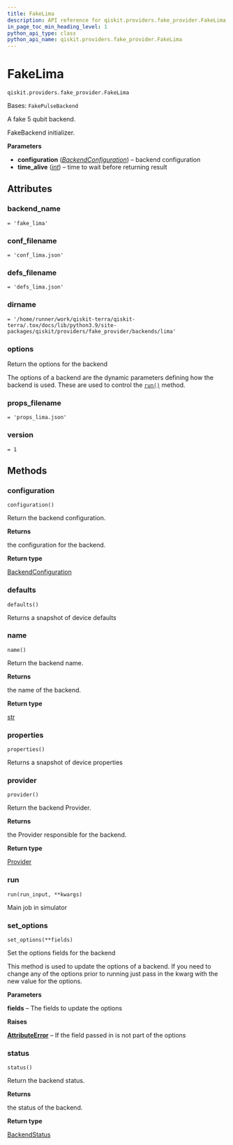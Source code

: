 ```yaml
---
title: FakeLima
description: API reference for qiskit.providers.fake_provider.FakeLima
in_page_toc_min_heading_level: 1
python_api_type: class
python_api_name: qiskit.providers.fake_provider.FakeLima
---
```


# FakeLima

<span id="qiskit.providers.fake_provider.FakeLima" />

`qiskit.providers.fake_provider.FakeLima`

Bases: `FakePulseBackend`

A fake 5 qubit backend.

FakeBackend initializer.

**Parameters**

*   **configuration** ([*BackendConfiguration*](qiskit.providers.models.BackendConfiguration "qiskit.providers.models.BackendConfiguration")) – backend configuration
*   **time\_alive** ([*int*](https://docs.python.org/3/library/functions.html#int "(in Python v3.11)")) – time to wait before returning result

## Attributes

<span id="qiskit.providers.fake_provider.FakeLima.backend_name" />

### backend\_name

`= 'fake_lima'`

<span id="qiskit.providers.fake_provider.FakeLima.conf_filename" />

### conf\_filename

`= 'conf_lima.json'`

<span id="qiskit.providers.fake_provider.FakeLima.defs_filename" />

### defs\_filename

`= 'defs_lima.json'`

<span id="qiskit.providers.fake_provider.FakeLima.dirname" />

### dirname

`= '/home/runner/work/qiskit-terra/qiskit-terra/.tox/docs/lib/python3.9/site-packages/qiskit/providers/fake_provider/backends/lima'`

<span id="qiskit.providers.fake_provider.FakeLima.options" />

### options

Return the options for the backend

The options of a backend are the dynamic parameters defining how the backend is used. These are used to control the [`run()`](#qiskit.providers.fake_provider.FakeLima.run "qiskit.providers.fake_provider.FakeLima.run") method.

<span id="qiskit.providers.fake_provider.FakeLima.props_filename" />

### props\_filename

`= 'props_lima.json'`

<span id="qiskit.providers.fake_provider.FakeLima.version" />

### version

`= 1`

## Methods

### configuration

<span id="qiskit.providers.fake_provider.FakeLima.configuration" />

`configuration()`

Return the backend configuration.

**Returns**

the configuration for the backend.

**Return type**

[BackendConfiguration](qiskit.providers.models.BackendConfiguration "qiskit.providers.models.BackendConfiguration")

### defaults

<span id="qiskit.providers.fake_provider.FakeLima.defaults" />

`defaults()`

Returns a snapshot of device defaults

### name

<span id="qiskit.providers.fake_provider.FakeLima.name" />

`name()`

Return the backend name.

**Returns**

the name of the backend.

**Return type**

[str](https://docs.python.org/3/library/stdtypes.html#str "(in Python v3.11)")

### properties

<span id="qiskit.providers.fake_provider.FakeLima.properties" />

`properties()`

Returns a snapshot of device properties

### provider

<span id="qiskit.providers.fake_provider.FakeLima.provider" />

`provider()`

Return the backend Provider.

**Returns**

the Provider responsible for the backend.

**Return type**

[Provider](qiskit.providers.Provider "qiskit.providers.Provider")

### run

<span id="qiskit.providers.fake_provider.FakeLima.run" />

`run(run_input, **kwargs)`

Main job in simulator

### set\_options

<span id="qiskit.providers.fake_provider.FakeLima.set_options" />

`set_options(**fields)`

Set the options fields for the backend

This method is used to update the options of a backend. If you need to change any of the options prior to running just pass in the kwarg with the new value for the options.

**Parameters**

**fields** – The fields to update the options

**Raises**

[**AttributeError**](https://docs.python.org/3/library/exceptions.html#AttributeError "(in Python v3.11)") – If the field passed in is not part of the options

### status

<span id="qiskit.providers.fake_provider.FakeLima.status" />

`status()`

Return the backend status.

**Returns**

the status of the backend.

**Return type**

[BackendStatus](qiskit.providers.models.BackendStatus "qiskit.providers.models.BackendStatus")

